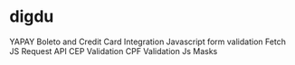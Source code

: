 # digdu

YAPAY Boleto and Credit Card Integration
Javascript form validation
Fetch JS Request API
CEP Validation
CPF Validation
Js Masks
